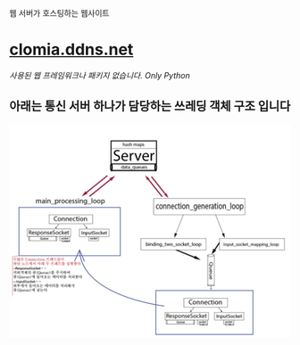 웹 서버가 호스팅하는 웹사이트
# [clomia.ddns.net](https://clomia.ddns.net/intro)
_사용된 웹 프레임워크나 패키지 없습니다. Only Python_
## 아래는 통신 서버 하나가 담당하는 쓰레딩 객체 구조 입니다
![](/img/쓰레딩객체.jpg)
